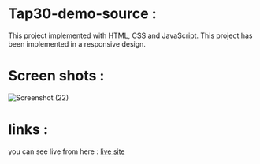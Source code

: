 # Tap30-demo-source :
This project implemented with HTML, CSS and JavaScript. This project has been implemented in a responsive design.

# Screen shots :
![Screenshot (22)](https://github.com/Mahsakhodaei/Tap30-demo-source/assets/47160014/c67ae128-41d1-4fc5-b09d-60a219d412e3)


# links :
you can see live from here : [live site](https://tap30-demo-source.vercel.app/)
